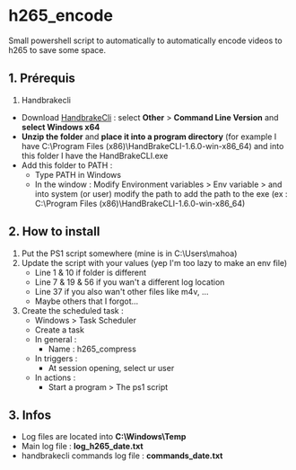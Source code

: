 # h265_encode
Small powershell script to automatically to automatically encode videos to h265 to save some space.

## 1. Prérequis
1. Handbrakecli
  - Download [HandbrakeCli](https://handbrake.fr/downloads.php) : select **Other** > **Command Line Version** and **select Windows x64**
  - **Unzip the folder** and **place it into a program directory** (for example I have C:\Program Files (x86)\HandBrakeCLI-1.6.0-win-x86_64) and into this folder I have the HandBrakeCLI.exe
  - Add this folder to PATH : 
      - Type PATH in Windows
      - In the window : Modify Environment variables > Env variable > and into system (or user) modify the path to add the path to the exe (ex : C:\Program Files (x86)\HandBrakeCLI-1.6.0-win-x86_64)

## 2. How to install
1. Put the PS1 script somewhere (mine is in C:\Users\mahoa)
2. Update the script with your values (yep I'm too lazy to make an env file)
	- Line 1 & 10 if folder is different
	- Line 7 & 19 & 56 if you wan't a different log location
	- Line 37 if you also wan't other files like m4v, ...
	- Maybe others that I forgot...
3. Create the scheduled task :
	- Windows > Task Scheduler
	- Create a task
	- In general :
		- Name : h265_compress
	- In triggers :
		- At session opening, select ur user
	- In actions : 
		- Start a program > The ps1 script

## 3. Infos
- Log files are located into **C:\Windows\Temp**
- Main log file : **log_h265_date.txt**
- handbrakecli commands log file : **commands_date.txt**

